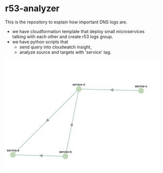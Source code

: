 # r53-analyzer

This is the repository to explain how important DNS logs are. 
 - we have cloudformation template that deploy small microservices talking with each other and create r53 logs group.
 - we have python scripts that 
    * send query into cloudwatch insight,
    * analyze source and targets with 'service' tag.
    
   
   
![alt text](https://github.com/fnuva/r53-analyzer/blob/master/sample_services.png?raw=true)
